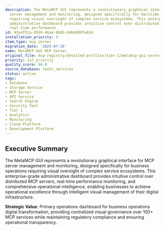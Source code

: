 ```yaml
---
description: The MetaMCP GUI represents a revolutionary graphical interface for MCP
  server management and monitoring, designed specifically for maritime insurance operations
  requiring visual oversight of complex service ecosystems. This enterprise-grade
  administrative dashboard provides intuitive control over distributed MCP servers,
  real-time performance
id: 93a4f52a-9559-46ad-98db-b4b9d80fe63d
installation_priority: 3
item_type: mcp_server
migration_date: '2025-07-26'
name: MetaMCP GUI MCP Server
original_file: mcp-registry/detailed-profiles/tier-1/metamcp-gui-server-profile.md
priority: 1st_priority
quality_score: 94.0
source_database: tools_services
status: active
tags:
- Database
- Storage Service
- MCP Server
- API Service
- Search Engine
- Security Tool
- Tier 1
- Analytics
- Monitoring
- Cloud Platform
- Development Platform
---
```


## Executive Summary

The MetaMCP GUI represents a revolutionary graphical interface for MCP server management and monitoring, designed specifically for business operations requiring visual oversight of complex service ecosystems. This enterprise-grade administrative dashboard provides intuitive control over distributed MCP servers, real-time performance monitoring, and comprehensive operational intelligence, enabling businesses to achieve operational excellence through intelligent visual management of their digital infrastructure.

**Strategic Value**: Primary operations dashboard for business operations digital transformation, providing centralized visual governance over 100+ MCP services while maintaining regulatory compliance and ensuring operational transparency.

